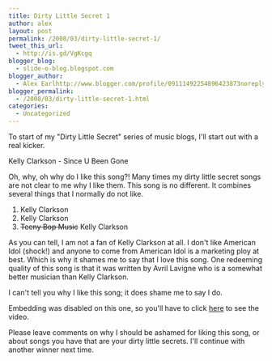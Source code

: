 ```yaml
---
title: Dirty Little Secret 1
author: alex
layout: post
permalink: /2008/03/dirty-little-secret-1/
tweet_this_url:
  - http://is.gd/VgKcgq
blogger_blog:
  - slide-o-blog.blogspot.com
blogger_author:
  - Alex Earlhttp://www.blogger.com/profile/09111492254896423873noreply@blogger.com
blogger_permalink:
  - /2008/03/dirty-little-secret-1.html
categories:
  - Uncategorized
---
```

To start of my "Dirty Little Secret" series of music blogs, I'll start out with a real kicker. 

Kelly Clarkson - Since U Been Gone

Oh, why, oh why do I like this song?! Many times my dirty little secret songs are not clear to me why I like them. This song is no different. It combines several things that I normally do not like. 

 1. Kelly Clarkson
 2. Kelly Clarkson
 3. <del>Teeny Bop Music</del> Kelly Clarkson

As you can tell, I am not a fan of Kelly Clarkson at all. I don't like American Idol (shock!) and anyone to come from American Idol is a marketing ploy at best. Which is why it shames me to say that I love this song. One redeeming quality of this song is that it was written by Avril Lavigne who is a somewhat better musician than Kelly Clarkson.

I can't tell you why I like this song; it does shame me to say I do.

Embedding was disabled on this one, so you'll have to click [here][1] to see the video.

Please leave comments on why I should be ashamed for liking this song, or about songs you have that are your dirty little secrets. I'll continue with another winner next time.



 [1]: http://youtube.com/watch?v=4oDmoRoPwTo
